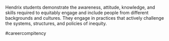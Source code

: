 Hendrix students demonstrate the awareness, attitude, knowledge, and skills required to equitably engage and include people from different backgrounds and cultures. They engage in practices that actively challenge the systems, structures, and policies of inequity.

#careercompitency